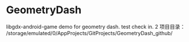 # GeometryDash
libgdx-android-game demo for geometry dash.
test check in. 2
项目目录：
/storage/emulated/0/AppProjects/GitProjects/GeometryDash_github/
